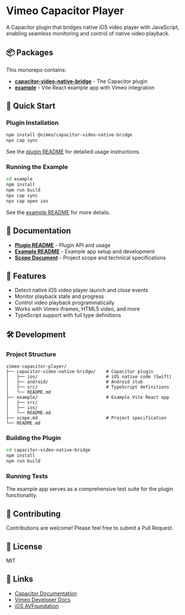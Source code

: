 # Vimeo Capacitor Player

A Capacitor plugin that bridges native iOS video player with JavaScript, enabling seamless monitoring and control of native video playback.

## 📦 Packages

This monorepo contains:

- **[capacitor-video-native-bridge](./capacitor-video-native-bridge)** - The Capacitor plugin
- **[example](./example)** - Vite React example app with Vimeo integration

## 🚀 Quick Start

### Plugin Installation

```bash
npm install @vimeo/capacitor-video-native-bridge
npx cap sync
```

See the [plugin README](./capacitor-video-native-bridge/README.md) for detailed usage instructions.

### Running the Example

```bash
cd example
npm install
npm run build
npx cap sync
npx cap open ios
```

See the [example README](./example/README.md) for more details.

## 📖 Documentation

- **[Plugin README](./capacitor-video-native-bridge/README.md)** - Plugin API and usage
- **[Example README](./example/README.md)** - Example app setup and development
- **[Scope Document](./scope.md)** - Project scope and technical specifications

## 🎯 Features

- Detect native iOS video player launch and close events
- Monitor playback state and progress
- Control video playback programmatically
- Works with Vimeo iframes, HTML5 video, and more
- TypeScript support with full type definitions

## 🛠️ Development

### Project Structure

```
vimeo-capacitor-player/
├── capacitor-video-native-bridge/    # Capacitor plugin
│   ├── ios/                          # iOS native code (Swift)
│   ├── android/                      # Android stub
│   ├── src/                          # TypeScript definitions
│   └── README.md
├── example/                          # Example Vite React app
│   ├── src/
│   ├── ios/
│   └── README.md
├── scope.md                          # Project specification
└── README.md
```

### Building the Plugin

```bash
cd capacitor-video-native-bridge
npm install
npm run build
```

### Running Tests

The example app serves as a comprehensive test suite for the plugin functionality.

## 🤝 Contributing

Contributions are welcome! Please feel free to submit a Pull Request.

## 📄 License

MIT

## 🔗 Links

- [Capacitor Documentation](https://capacitorjs.com/docs)
- [Vimeo Developer Docs](https://developer.vimeo.com/)
- [iOS AVFoundation](https://developer.apple.com/av-foundation/)
